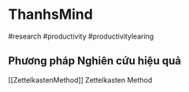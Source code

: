 # ThanhsMind
#research #productivity #productivitylearing 

## Phương pháp Nghiên cứu hiệu quả
[[ZettelkastenMethod]] Zettelkasten Method


 


 




